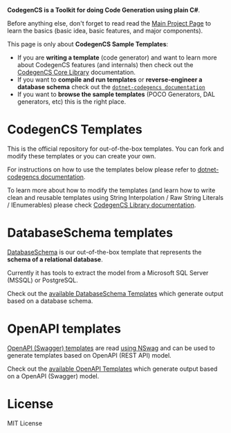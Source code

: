 **CodegenCS is a Toolkit for doing Code Generation using plain C#**.

Before anything else, don't forget to read read the [Main Project Page](https://github.com/CodegenCS/CodegenCS/) to learn the basics (basic idea, basic features, and major components).

This page is only about **CodegenCS Sample Templates**:
- If you are **writing a template** (code generator) and want to learn more about CodegenCS features (and internals) then check out the [CodegenCS Core Library](https://github.com/CodegenCS/CodegenCS/tree/master/src/Core/CodegenCS) documentation.
- If you want to **compile and run templates** or **reverse-engineer a database schema** check out the [`dotnet-codegencs documentation`](https://github.com/CodegenCS/CodegenCS/tree/master/src/dotnet-codegencs)
- If you want to **browse the sample templates** (POCO Generators, DAL generators, etc) this is the right place.


# CodegenCS Templates

This is the official repository for out-of-the-box templates. You can fork and modify these templates or you can create your own.

For instructions on how to use the templates below please refer to [dotnet-codegencs documentation](https://github.com/CodegenCS/CodegenCS/tree/master/src/dotnet-codegencs).

To learn more about how to modify the templates (and learn how to write clean and reusable templates using String Interpolation / Raw String Literals / IEnumerables) please check [CodegenCS Library documentation](https://github.com/CodegenCS/CodegenCS/tree/master/src/Core/CodegenCS).


# DatabaseSchema templates

[DatabaseSchema](https://github.com/CodegenCS/CodegenCS/tree/master/src/Models/CodegenCS.DbSchema/DbSchema) is our out-of-the-box template that represents the **schema of a relational database**.  

Currently it has tools to extract the model from a Microsoft SQL Server (MSSQL) or PostgreSQL.

Check out the [available DatabaseSchema Templates](./DatabaseSchema) which generate output based on a database schema.

# OpenAPI templates

[OpenAPI (Swagger) templates](https://github.com/CodegenCS/CodegenCS/tree/master/src/Models/CodegenCS.Models.NSwagAdapter) are read [using NSwag](https://github.com/RicoSuter/NSwag/) and can be used to generate templates based on OpenAPI (REST API) model.

Check out the [available OpenAPI Templates](./OpenAPI) which generate output based on a OpenAPI (Swagger) model.


# License
MIT License

